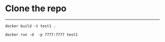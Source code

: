 # Clone the repo
--------------

```docker build -t test1 . ```

```docker run -d  -p 7777:7777 test1```


